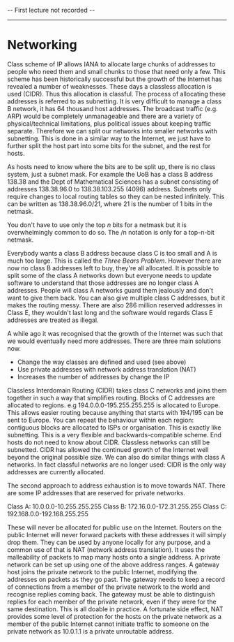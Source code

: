 -- First lecture not recorded --

---

# Networking

Class scheme of IP allows IANA to allocate large chunks of addresses to people
who need them and small chunks to those that need only a few. This scheme has
been historically successful but the growth of the Internet has revealed a
number of weaknesses. These days a classless allocation is used (CIDR). Thus
this allocation is classful. The process of allocating these addresses is
referred to as subnetting. It is very difficult to manage a class B network, it
has 64 thousand host addresses. The broadcast traffic (e.g. ARP) would be
completely unmanageable and there are a variety of physical/technical
limitations, plus political issues about keeping traffic separate. Therefore we
can split our networks into smaller networks with subnetting. This is done in a
similar way to the Internet, we just have to further split the host part into
some bits for the subnet, and the rest for hosts.

As hosts need to know where the bits are to be split up, there is no class
system, just a subnet mask. For example the UoB has a class B address 138.38 and
the Dept of Mathematical Sciences has a subnet consisting of addresses
138.38.96.0 to 138.38.103.255 (4096) address. Subnets only require changes to
local routing tables so they can be nested infinitely. This can be written as
138.38.96.0/21, where 21 is the number of 1 bits in the netmask.

You don't have to use only the top _n_ bits for a netmask but it is
overwhelmingly common to do so. The /n notation is only for a top-n-bit netmask.

Everybody wants a class B address because class C is too small and A is much too
large. This is called the _Three Bears Problem_. However there are now no class
B addresses left to buy, they're all allocated. It is possible to split some of
the class A networks down but everyone needs to update software to understand
that those addresses are no longer class A addresses. People will class A
networks guard them jealously and don't want to give them back. You can also
give multiple class C addresses, but it makes the routing messy. There are also
286 million reserved addresses in Class E, they wouldn't last long and the
software would regards Class E addresses are treated as illegal.

A while ago it was recognised that the growth of the Internet was such that we
would eventually need more addresses. There are three main solutions now.

- Change the way classes are defined and used (see above)
- Use private addresses with network address translation (NAT)
- Increases the number of addresses by change the IP

Classless Interdomain Routing (CIDR) takes class C networks and joins them
together in such a way that simplifies routing. Blocks of C addresses are
allocated to regions. e.g 194.0.0.0-195.255.255.255 is allocated to Europe. This
allows easier routing because anything that starts with 194/195 can be sent to
Europe. You can repeat the behaviour within each region: contiguous blocks are
allocated to ISPs or organisation. This is exactly like subnetting. This is a
very flexible and backwards-compatible scheme. End hosts do not need to know
about CIDR. Classless networks can still be subnetted. CIDR has allowed the
continued growth of the Internet well beyond the original possible size. We can
also do similar things with class A networks. In fact classful networks are no
longer used: CIDR is the only way addresses are currently allocated.

The second approach to address exhaustion is to move towards NAT. There are some
IP addresses that are reserved for private networks.

Class A: 10.0.0.0-10.255.255.255
Class B: 172.16.0.0-172.31.255.255
Class C: 192.168.0.0-192.168.255.255

These will never be allocated for public use on the Internet. Routers on the
public Internet will never forward packets with these addresses it will simply
drop them. They can be used by anyone locally for any purpose, and a common use
of that is NAT (network address translation). It uses the malleability of
packets to map many hosts onto a single address. A private network can be set up
using one of the above address ranges. A gateway host joins the private network
to the public Internet, modifying the addresses on packets as they go past. The
gateway needs to keep a record of connections from a member of the private
network to the world and recognise replies coming back. The gateway must be able
to distinguish replies for each member of the private network, even if they were
for the same destination. This is all doable in practice. A fortunate side
effect, NAT provides some level of protection for the hosts on the private
network as a member of the public Internet cannot initiate traffic to someone on
the private network as 10.0.1.1 is a private unroutable address.
